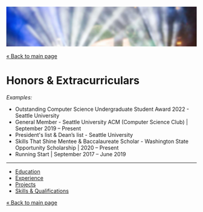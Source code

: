 ![Header image](images/158-1280x267-blur_5.jpg ':class=header-image-full-width :no-zoom')

[« Back to main page](README.md)

# Honors & Extracurriculars

*Examples:*
* Outstanding Computer Science Undergraduate Student Award 2022 - Seattle University
* General Member - Seattle University ACM (Computer Science Club) | September 2019 – Present
* President's list & Dean’s list - Seattle University
* Skills That Shine Mentee & Baccalaureate Scholar - Washington State Opportunity Scholarship | 2020 – Present
* Running Start | September 2017 – June 2019

---

- [Education](education.md)
- [Experience](experience.md)
- [Projects](projects.md)
- [Skills & Qualifications](qualifications.md)

[« Back to main page](README.md)
